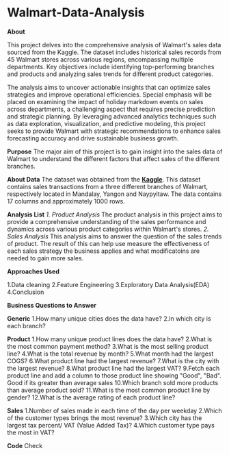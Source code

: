 # Walmart-Data-Analysis
**About**

This project delves into the comprehensive analysis of Walmart's sales data sourced from the Kaggle. The dataset includes historical sales records from 45 Walmart stores across various regions, encompassing multiple departments. Key objectives include identifying top-performing branches and products and analyzing sales trends for different product categories. 

The analysis aims to uncover actionable insights that can optimize sales strategies and improve operational efficiencies. Special emphasis will be placed on examining the impact of holiday markdown events on sales across departments, a challenging aspect that requires precise prediction and strategic planning. By leveraging advanced analytics techniques such as data exploration, visualization, and predictive modeling, this project seeks to provide Walmart with strategic recommendations to enhance sales forecasting accuracy and drive sustainable business growth.

**Purpose**
The major aim of this project is to gain insight into the sales data of Walmart to understand the different factors that affect sales of the different branches.

**About Data**
The dataset was obtained from the **[Kaggle](https://www.kaggle.com/c/walmart-recruiting-store-sales-forecasting)**. This dataset contains sales transactions from a three different branches of Walmart, respectively located in Mandalay, Yangon and Naypyitaw. The data contains 17 columns and approximately 1000 rows.

**Analysis List**
*1. Product Analysis*
The product analysis in this project aims to provide a comprehensive understanding of the sales performance and dynamics across various product categories within Walmart's stores. 
*2. Sales Analysis*
This analysis aims to answer the question of the sales trends of product. The result of this can help use measure the effectiveness of each sales strategy the business applies and what modificatoins are needed to gain more sales.

**Approaches Used**

1.Data cleaning
2.Feature Engineering
3.Exploratory Data Analysis(EDA)
4.Conclusion

**Business Questions to Answer**

**Generic**
1.How many unique cities does the data have?
2.In which city is each branch?

**Product**
1.How many unique product lines does the data have?
2.What is the most common payment method?
3.What is the most selling product line?
4.What is the total revenue by month?
5.What month had the largest COGS?
6.What product line had the largest revenue?
7.What is the city with the largest revenue?
8.What product line had the largest VAT?
9.Fetch each product line and add a column to those product line showing "Good", "Bad". Good if its greater than average sales
10.Which branch sold more products than average product sold?
11.What is the most common product line by gender?
12.What is the average rating of each product line?

**Sales**
1.Number of sales made in each time of the day per weekday
2.Which of the customer types brings the most revenue?
3.Which city has the largest tax percent/ VAT (Value Added Tax)?
4.Which customer type pays the most in VAT?

**Code**
Check 
